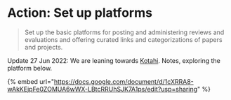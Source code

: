 # Action: Set up platforms

> Set up the basic platforms for posting and administering reviews and evaluations and offering curated links and categorizations of papers and projects.&#x20;

Update  27 Jun 2022: We are leaning towards [Kotahi](https://kotahi.community/). Notes, exploring the platform below.&#x20;

{% embed url="https://docs.google.com/document/d/1cXRRA8-wAkKEjpFe0ZOMUA6wWX-LBtcRRUhSJK7A1ps/edit?usp=sharing" %}
